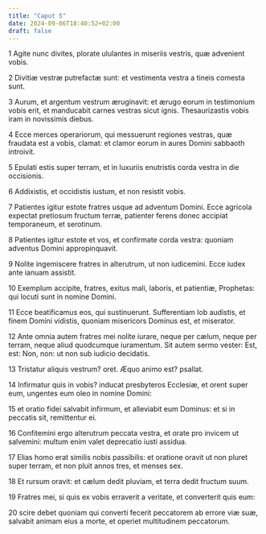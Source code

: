 ```yaml
---
title: "Caput 5"
date: 2024-09-06T18:40:52+02:00
draft: false
---
```




1 Agite nunc divites, plorate ululantes in miseriis vestris, quæ advenient vobis.

2 Divitiæ vestræ putrefactæ sunt: et vestimenta vestra a tineis comesta sunt.

3 Aurum, et argentum vestrum æruginavit: et ærugo eorum in testimonium vobis erit, et manducabit carnes vestras sicut ignis. Thesaurizastis vobis iram in novissimis diebus.

4 Ecce merces operariorum, qui messuerunt regiones vestras, quæ fraudata est a vobis, clamat: et clamor eorum in aures Domini sabbaoth introivit.

5 Epulati estis super terram, et in luxuriis enutristis corda vestra in die occisionis.

6 Addixistis, et occidistis iustum, et non resistit vobis.

7 Patientes igitur estote fratres usque ad adventum Domini. Ecce agricola expectat pretiosum fructum terræ, patienter ferens donec accipiat temporaneum, et serotinum.

8 Patientes igitur estote et vos, et confirmate corda vestra: quoniam adventus Domini appropinquavit.

9 Nolite ingemiscere fratres in alterutrum, ut non iudicemini. Ecce iudex ante ianuam assistit.

10 Exemplum accipite, fratres, exitus mali, laboris, et patientiæ, Prophetas: qui locuti sunt in nomine Domini.

11 Ecce beatificamus eos, qui sustinuerunt. Sufferentiam Iob audistis, et finem Domini vidistis, quoniam misericors Dominus est, et miserator.

12 Ante omnia autem fratres mei nolite iurare, neque per cælum, neque per terram, neque aliud quodcumque iuramentum. Sit autem sermo vester: Est, est: Non, non: ut non sub iudicio decidatis.

13 Tristatur aliquis vestrum? oret. Æquo animo est? psallat.

14 Infirmatur quis in vobis? inducat presbyteros Ecclesiæ, et orent super eum, ungentes eum oleo in nomine Domini:

15 et oratio fidei salvabit infirmum, et alleviabit eum Dominus: et si in peccatis sit, remittentur ei.

16 Confitemini ergo alterutrum peccata vestra, et orate pro invicem ut salvemini: multum enim valet deprecatio iusti assidua.

17 Elias homo erat similis nobis passibilis: et oratione oravit ut non pluret super terram, et non pluit annos tres, et menses sex.

18 Et rursum oravit: et cælum dedit pluviam, et terra dedit fructum suum.

19 Fratres mei, si quis ex vobis erraverit a veritate, et converterit quis eum:

20 scire debet quoniam qui converti fecerit peccatorem ab errore viæ suæ, salvabit animam eius a morte, et operiet multitudinem peccatorum.

